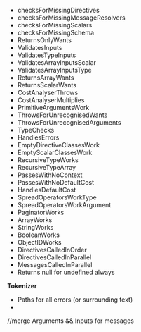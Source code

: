 
- checksForMissingDirectives
- checksForMissingMessageResolvers
- checksForMissingScalars
- checksForMissingSchema
- ReturnsOnlyWants
- ValidatesInputs
- ValidatesTypeInputs
- ValidatesArrayInputsScalar
- ValidatesArrayInputsType
- ReturnsArrayWants
- ReturnsScalarWants
- CostAnalyserThrows
- CostAnalyserMultiplies
- PrimitiveArgumentsWork
- ThrowsForUnrecognisedWants
- ThrowsForUnrecognisedArguments
- TypeChecks
- HandlesErrors
- EmptyDirectiveClassesWork
- EmptyScalarClassesWork
- RecursiveTypeWorks
- RecursiveTypeArray
- PassesWithNoContext
- PassesWithNoDefaultCost
- HandlesDefaultCost
- SpreadOperatorsWorkType
- SpreadOperatorsWorkArgument
- PaginatorWorks
- ArrayWorks
- StringWorks
- BooleanWorks
- ObjectIDWorks
- DirectivesCalledInOrder
- DirectivesCalledInParallel
- MessagesCalledInParallel
- Returns null for undefined always

**Tokenizer**
- Paths for all errors (or surrounding text)
- 

//merge Arguments && Inputs for messages